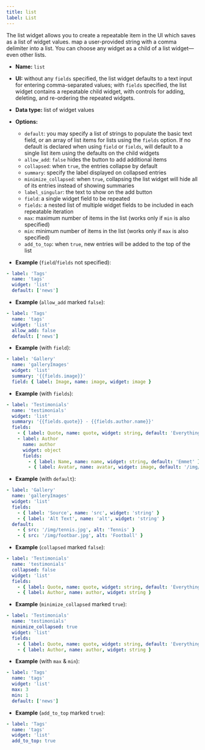 ```yaml
---
title: list
label: List
---
```


The list widget allows you to create a repeatable item in the UI which saves as a list of widget values. map a user-provided string with a comma delimiter into a list. You can choose any widget as a child of a list widget—even other lists.

- **Name:** `list`
- **UI:** without any `fields` specified, the list widget defaults to a text input for entering comma-separated values; with `fields` specified, the list widget contains a repeatable child widget, with controls for adding, deleting, and re-ordering the repeated widgets.
- **Data type:** list of widget values
- **Options:**
  - `default`: you may specify a list of strings to populate the basic text
    field, or an array of list items for lists using the `fields` option. If no
    default is declared when using `field` or `fields`, will default to a single
    list item using the defaults on the child widgets
  - `allow_add`: `false` hides the button to add additional items
  - `collapsed`: when `true`, the entries collapse by default
  - `summary`: specify the label displayed on collapsed entries
  - `minimize_collapsed`: when `true`, collapsing the list widget will hide all of its entries instead of showing summaries
  - `label_singular`: the text to show on the add button
  - `field`: a single widget field to be repeated
  - `fields`: a nested list of multiple widget fields to be included in each repeatable iteration
  - `max`: maximum number of items in the list (works only if `min` is also specified)
  - `min`: minimum number of items in the list (works only if `max` is also specified)
  - `add_to_top`: when `true`, new entries will be added to the top of the list

- **Example** (`field`/`fields` not specified):

```yaml
- label: 'Tags'
  name: 'tags'
  widget: 'list'
  default: ['news']
```

- **Example** (`allow_add` marked `false`):

```yaml
- label: 'Tags'
  name: 'tags'
  widget: 'list'
  allow_add: false
  default: ['news']
```

- **Example** (with `field`):

```yaml
- label: 'Gallery'
  name: 'galleryImages'
  widget: 'list'
  summary: '{{fields.image}}'
  field: { label: Image, name: image, widget: image }
```

- **Example** (with `fields`):

```yaml
- label: 'Testimonials'
  name: 'testimonials'
  widget: 'list'
  summary: '{{fields.quote}} - {{fields.author.name}}'
  fields:
    - { label: Quote, name: quote, widget: string, default: 'Everything is awesome!' }
    - label: Author
      name: author
      widget: object
      fields:
        - { label: Name, name: name, widget: string, default: 'Emmet' }
        - { label: Avatar, name: avatar, widget: image, default: '/img/emmet.jpg' }
```

- **Example** (with `default`):

```yaml
- label: 'Gallery'
  name: 'galleryImages'
  widget: 'list'
  fields:
    - { label: 'Source', name: 'src', widget: 'string' }
    - { label: 'Alt Text', name: 'alt', widget: 'string' }
  default:
    - { src: '/img/tennis.jpg', alt: 'Tennis' }
    - { src: '/img/footbar.jpg', alt: 'Football' }
```

- **Example** (`collapsed` marked `false`):

```yaml
- label: 'Testimonials'
  name: 'testimonials'
  collapsed: false
  widget: 'list'
  fields:
    - { label: Quote, name: quote, widget: string, default: 'Everything is awesome!' }
    - { label: Author, name: author, widget: string }
```

- **Example** (`minimize_collapsed` marked `true`):

```yaml
- label: 'Testimonials'
  name: 'testimonials'
  minimize_collapsed: true
  widget: 'list'
  fields:
    - { label: Quote, name: quote, widget: string, default: 'Everything is awesome!' }
    - { label: Author, name: author, widget: string }
```

- **Example** (with `max` & `min`):

```yaml
- label: 'Tags'
  name: 'tags'
  widget: 'list'
  max: 3
  min: 1
  default: ['news']
```

- **Example** (`add_to_top` marked `true`):

```yaml
- label: 'Tags'
  name: 'tags'
  widget: 'list'
  add_to_top: true
```
